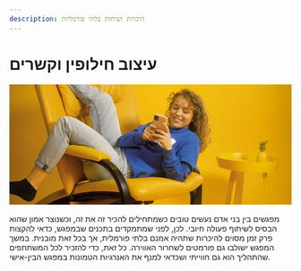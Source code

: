 ```yaml
---
description: היכרות ושיחות בלתי פורמליות
---
```


# עיצוב חילופין וקשרים

![](../../.gitbook/assets/gitbook_chat_750x320.jpg)

מפגשים בין בני אדם נעשים טובים כשמתחילים להכיר זה את זה, וכשנוצר אמון שהוא הבסיס לשיתוף פעולה חיובי. לכן, לפני שמתמקדים בתכנים שבמפגש, כדאי להקצות פרק זמן מסוים להיכרות שתהיה אמנם בלתי פורמלית, אך בכל זאת מובנית. במשך המפגש ישולבו גם פורמטים לשחרור האווירה. כל זאת, כדי להזכיר לכל המשתתפים שהתהליך הוא גם חווייתי ושכדאי למנף את האנרגיות הטמונות במפגש הבין-אישי.

